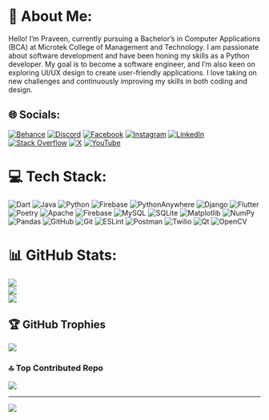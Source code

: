 # 💫 About Me:
Hello! I’m Praveen, currently pursuing a Bachelor’s in Computer Applications (BCA) at Microtek College of Management and Technology. I am passionate about software development and have been honing my skills as a Python developer. My goal is to become a software engineer, and I’m also keen on exploring UI/UX design to create user-friendly applications. I love taking on new challenges and continuously improving my skills in both coding and design.


## 🌐 Socials:
[![Behance](https://img.shields.io/badge/Behance-1769ff?logo=behance&logoColor=white)](https://behance.net/praveenyadav55) [![Discord](https://img.shields.io/badge/Discord-%237289DA.svg?logo=discord&logoColor=white)](https://discord.gg/https://discord.gg/vyc95Zs2) [![Facebook](https://img.shields.io/badge/Facebook-%231877F2.svg?logo=Facebook&logoColor=white)](https://facebook.com/pyapril15) [![Instagram](https://img.shields.io/badge/Instagram-%23E4405F.svg?logo=Instagram&logoColor=white)](https://instagram.com/__pyapril15.py__) [![LinkedIn](https://img.shields.io/badge/LinkedIn-%230077B5.svg?logo=linkedin&logoColor=white)](https://linkedin.com/in/pyapril15) [![Stack Overflow](https://img.shields.io/badge/-Stackoverflow-FE7A16?logo=stack-overflow&logoColor=white)](https://stackoverflow.com/users/27695874) [![X](https://img.shields.io/badge/X-black.svg?logo=X&logoColor=white)](https://x.com/pyapril15) [![YouTube](https://img.shields.io/badge/YouTube-%23FF0000.svg?logo=YouTube&logoColor=white)](https://youtube.com/@BypassSpaces) 

# 💻 Tech Stack:
![Dart](https://img.shields.io/badge/dart-%230175C2.svg?style=for-the-badge&logo=dart&logoColor=white) ![Java](https://img.shields.io/badge/java-%23ED8B00.svg?style=for-the-badge&logo=openjdk&logoColor=white) ![Python](https://img.shields.io/badge/python-3670A0?style=for-the-badge&logo=python&logoColor=ffdd54) ![Firebase](https://img.shields.io/badge/firebase-%23039BE5.svg?style=for-the-badge&logo=firebase) ![PythonAnywhere](https://img.shields.io/badge/pythonanywhere-%232F9FD7.svg?style=for-the-badge&logo=pythonanywhere&logoColor=151515) ![Django](https://img.shields.io/badge/django-%23092E20.svg?style=for-the-badge&logo=django&logoColor=white) ![Flutter](https://img.shields.io/badge/Flutter-%2302569B.svg?style=for-the-badge&logo=Flutter&logoColor=white) ![Poetry](https://img.shields.io/badge/Poetry-%233B82F6.svg?style=for-the-badge&logo=poetry&logoColor=0B3D8D) ![Apache](https://img.shields.io/badge/apache-%23D42029.svg?style=for-the-badge&logo=apache&logoColor=white) ![Firebase](https://img.shields.io/badge/firebase-a08021?style=for-the-badge&logo=firebase&logoColor=ffcd34) ![MySQL](https://img.shields.io/badge/mysql-4479A1.svg?style=for-the-badge&logo=mysql&logoColor=white) ![SQLite](https://img.shields.io/badge/sqlite-%2307405e.svg?style=for-the-badge&logo=sqlite&logoColor=white) ![Matplotlib](https://img.shields.io/badge/Matplotlib-%23ffffff.svg?style=for-the-badge&logo=Matplotlib&logoColor=black) ![NumPy](https://img.shields.io/badge/numpy-%23013243.svg?style=for-the-badge&logo=numpy&logoColor=white) ![Pandas](https://img.shields.io/badge/pandas-%23150458.svg?style=for-the-badge&logo=pandas&logoColor=white) ![GitHub](https://img.shields.io/badge/github-%23121011.svg?style=for-the-badge&logo=github&logoColor=white) ![Git](https://img.shields.io/badge/git-%23F05033.svg?style=for-the-badge&logo=git&logoColor=white) ![ESLint](https://img.shields.io/badge/ESLint-4B3263?style=for-the-badge&logo=eslint&logoColor=white) ![Postman](https://img.shields.io/badge/Postman-FF6C37?style=for-the-badge&logo=postman&logoColor=white) ![Twilio](https://img.shields.io/badge/Twilio-F22F46?style=for-the-badge&logo=Twilio&logoColor=white) ![Qt](https://img.shields.io/badge/Qt-%23217346.svg?style=for-the-badge&logo=Qt&logoColor=white) ![OpenCV](https://img.shields.io/badge/opencv-%23white.svg?style=for-the-badge&logo=opencv&logoColor=white)
# 📊 GitHub Stats:
![](https://github-readme-stats.vercel.app/api?username=pyapril15&theme=dark&hide_border=false&include_all_commits=true&count_private=false)<br/>
![](https://github-readme-streak-stats.herokuapp.com/?user=pyapril15&theme=dark&hide_border=false)<br/>
![](https://github-readme-stats.vercel.app/api/top-langs/?username=pyapril15&theme=dark&hide_border=false&include_all_commits=true&count_private=false&layout=compact)

## 🏆 GitHub Trophies
![](https://github-profile-trophy.vercel.app/?username=pyapril15&theme=radical&no-frame=false&no-bg=false&margin-w=4)

### 🔝 Top Contributed Repo
![](https://github-contributor-stats.vercel.app/api?username=pyapril15&limit=5&theme=dark&combine_all_yearly_contributions=true)

---
[![](https://visitcount.itsvg.in/api?id=pyapril15&label=Profile%20Views&color=11&icon=5&pretty=true)](https://visitcount.itsvg.in)

<!-- Proudly created with GPRM ( https://gprm.itsvg.in ) -->
